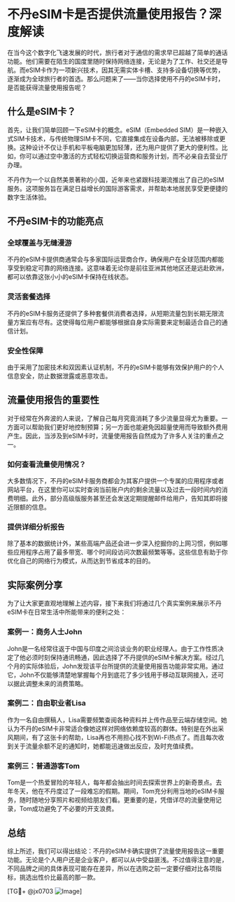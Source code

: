 # 不丹eSIM卡是否提供流量使用报告？深度解读

在当今这个数字化飞速发展的时代，旅行者对于通信的需求早已超越了简单的通话功能。他们需要在陌生的国度里随时保持网络连接，无论是为了工作、社交还是导航。而eSIM卡作为一项新兴技术，因其无需实体卡槽、支持多设备切换等优势，逐渐成为全球旅行者的首选。那么问题来了——当你选择使用不丹的eSIM卡时，是否能获得流量使用报告呢？

## 什么是eSIM卡？

首先，让我们简单回顾一下eSIM卡的概念。eSIM（Embedded SIM）是一种嵌入式SIM卡技术，与传统物理SIM卡不同，它直接集成在设备内部，无法被移除或更换。这种设计不仅让手机和平板电脑更加轻薄，还为用户提供了更大的便利性。比如，你可以通过空中激活的方式轻松切换运营商和服务计划，而不必亲自去营业厅办理。

不丹作为一个以自然美景著称的小国，近年来也紧跟科技潮流推出了自己的eSIM服务。这项服务旨在满足日益增长的国际游客需求，并帮助本地居民享受更便捷的数字生活体验。

## 不丹eSIM卡的功能亮点

### 全球覆盖与无缝漫游

不丹的eSIM卡提供商通常会与多家国际运营商合作，确保用户在全球范围内都能享受到稳定可靠的网络连接。这意味着无论你是前往亚洲其他地区还是远赴欧洲，都可以依靠这张小小的eSIM卡保持在线状态。

### 灵活套餐选择

不丹的eSIM卡服务还提供了多种套餐供消费者选择，从短期流量包到长期无限流量方案应有尽有。这使得每位用户都能够根据自身实际需要来定制最适合自己的通信计划。

### 安全性保障

由于采用了加密技术和双因素认证机制，不丹的eSIM卡能够有效保护用户的个人信息安全，防止数据泄露或恶意攻击。

## 流量使用报告的重要性

对于经常在外奔波的人来说，了解自己每月究竟消耗了多少流量显得尤为重要。一方面可以帮助我们更好地控制预算；另一方面也能避免因超量使用而导致额外费用产生。因此，当涉及到eSIM卡时，流量使用报告自然成为了许多人关注的重点之一。

### 如何查看流量使用情况？

大多数情况下，不丹的eSIM卡服务商都会为其客户提供一个专属的应用程序或者网站平台，在这里你可以实时查询当前账户内的剩余流量以及过去一段时间内的消费明细。此外，部分高级版服务甚至还会发送定期提醒邮件给用户，告知其即将接近限额的信息。

### 提供详细分析报告

除了基本的数据统计外，某些高端产品还会进一步深入挖掘你的上网习惯，例如哪些应用程序占用了最多带宽、哪个时间段访问次数最频繁等等。这些信息有助于你优化自己的网络行为模式，从而达到节省成本的目的。

## 实际案例分享

为了让大家更直观地理解上述内容，接下来我们将通过几个真实案例来展示不丹eSIM卡在日常生活中所能带来的便利之处：

### 案例一：商务人士John

John是一名经常往返于中国与印度之间洽谈业务的职业经理人。由于工作性质决定了他必须时刻保持通讯畅通，因此选择了不丹提供的eSIM卡解决方案。经过几个月的实际体验后，John发现该平台所提供的流量使用报告功能非常实用。通过它，John不仅能够清楚地掌握每个月到底花了多少钱用于移动互联网接入，还可以据此调整未来的消费策略。

### 案例二：自由职业者Lisa

作为一名自由撰稿人，Lisa需要频繁查阅各种资料并上传作品至云端存储空间。她认为不丹的eSIM卡非常适合像她这样对网络依赖度较高的群体。特别是在外出采风期间，有了这张卡的帮助，Lisa再也不用担心找不到Wi-Fi热点了。而且每次收到关于流量余额不足的通知时，她都能迅速做出反应，及时充值续费。

### 案例三：普通游客Tom

Tom是一个热爱冒险的年轻人，每年都会抽出时间去探索世界上的新奇景点。去年冬天，他在不丹度过了一段难忘的假期。期间，Tom充分利用当地的eSIM卡服务，随时随地分享照片和视频给朋友们看。更重要的是，凭借详尽的流量使用记录，Tom成功避免了不必要的开支浪费。

## 总结

综上所述，我们可以得出结论：不丹的eSIM卡确实提供了流量使用报告这一重要功能。无论是个人用户还是企业客户，都可以从中受益匪浅。不过值得注意的是，不同品牌之间的具体表现可能存在差异，所以在选购之前一定要仔细对比各项指标，挑选出性价比最高的那一款。

[TG💪+ @jx0703 ![Image](https://github.com/user-attachments/assets/dbca1d08-cadb-493c-b0ec-ad6f7a83f270)]